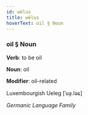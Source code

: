 ```yaml
---
id: wëlus
title: wëlus
hoverText: oil § Noun
---
```


### oil § Noun

**Verb**: to be oil

**Noun**: oil

**Modifier**: oil-related

Luxembourgish Ueleg [ˈuə̯.ləɕ]

*Germanic Language Family*